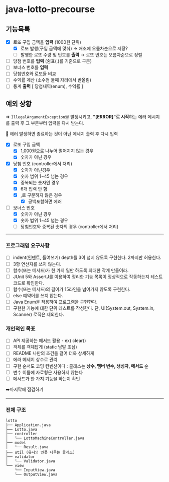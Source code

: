 # java-lotto-precourse

## 기능목록

- [x]  로또 구입 금액을 **입력** (1000원 단위)
    - [x]  로또 발행(구입 금액에 맞춰) → 애초에 오름차순으로 저장?
    - [ ]  발행한 로또 수량 및 번호를 **출력** → 로또 번호는 오름차순으로 정렬
- [ ]  당첨 번호를 **입력** (쉼표(,)를 기준으로 구분)
- [ ]  보너스 번호를 **입력**
- [ ]  당첨번호와 로또들 비교
- [ ]  수익률 계산 (소수점 둘째 자리에서 반올림)
- [ ]  통계 **출력** [ 당첨내역(enum), 수익률 ]

## 예외 상황

⇒ `IllegalArgumentException`을 발생시키고, **"[ERROR]"로 시작**하는 에러 메시지를 출력 후 그 부분부터 입력을 다시 받는다.

🚨 에러 발생하면 종료하는 것이 아닌 메세지 출력 후 다시 입력

- [x]  로또 구입 금액
    - [x]  1,000원으로 나누어 떨어지지 않는 경우
    - [x]  숫자가 아닌 경우
- [x]  당첨 번호 (controller에서 처리)
    - [x]  숫자가 아닌경우
    - [x]  숫자 범위 1~45 넘는 경우
    - [x]  중복되는 숫자인 경우
    - [x]  6개 입력 안 함
    - [x]  ,로 구분하지 않은 경우
        - [x]  공백포함하면 에러
- [ ]  보너스 번호
    - [x]  숫자가 아닌 경우
    - [x]  숫자 범위 1~45 넘는 경우
    - [ ]  당첨번호와 중복된 숫자의 경우 (controller에서 처리)
---
### 프로그래밍 요구사항

- [ ]  indent(인덴트, 들여쓰기) depth를 3이 넘지 않도록 구현한다. 2까지만 허용한다.
- [ ]  3항 연산자를 쓰지 않는다.
- [ ]  함수(또는 메서드)가 한 가지 일만 하도록 최대한 작게 만들어라.
- [ ]  JUnit 5와 AssertJ를 이용하여 정리한 기능 목록이 정상적으로 작동하는지 테스트 코드로 확인한다.
- [ ]  함수(또는 메서드)의 길이가 15라인을 넘어가지 않도록 구현한다.
- [ ]  else 예약어를 쓰지 않는다.
- [ ]  Java Enum을 적용하여 프로그램을 구현한다.
- [ ]  구현한 기능에 대한 단위 테스트를 작성한다. 단, UI(System.out, System.in, Scanner) 로직은 제외한다.  

### 개인적인 목표
- [ ]  API 제공하는 메서드 활용 - ex) clear()
- [ ]  객체를 객체답게 (static 남발 조심)
- [ ]  README 나만의 조건을 걸어 더욱 상세하게
- [ ]  에러 메세지 상수로 관리
- [ ]  구현 순서도 코딩 컨벤션이다 : 클래스는 **상수, 멤버 변수, 생성자, 메서드** 순
- [ ]  변수 이름에 자료형은 사용하지 않는다
- [ ]  메서드가 한 가지 기능을 하는지 확인

➡️마지막에 점검하기

---
### 전체 구조
```
lotto
├── Application.java
├── Lotto.java
├── controller
│   └── LottoMachineController.java
├── model
│   └── Result.java
├── util (유저의 인풋 다루는 클래스)
├── validator
│   └── Validator.java
└── view
    └── InputView.java
    └── OutputView.java

```